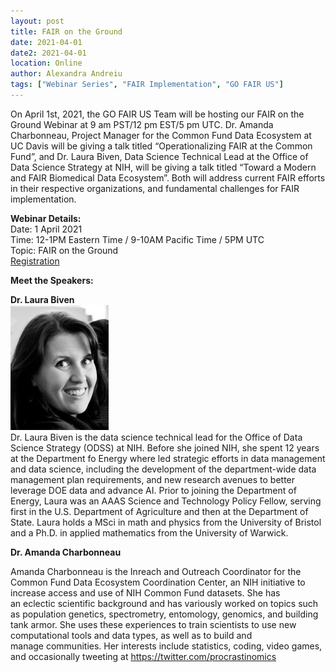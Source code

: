 ```yaml
---
layout: post
title: FAIR on the Ground
date: 2021-04-01
date2: 2021-04-01
location: Online
author: Alexandra Andreiu
tags: ["Webinar Series", "FAIR Implementation", "GO FAIR US"]
---
```


On April 1st, 2021, the GO FAIR US Team will be hosting our FAIR on the Ground Webinar at 9 am PST/12 pm EST/5 pm UTC. Dr. Amanda Charbonneau, Project Manager for the Common Fund Data Ecosystem at UC Davis will be giving a talk titled “Operationalizing FAIR at the Common Fund”, and Dr. Laura Biven, Data Science Technical Lead at the Office of Data Science Strategy at NIH, will be giving a talk titled “Toward a Modern and FAIR Biomedical Data Ecosystem”. Both will address current FAIR efforts in their respective organizations, and fundamental challenges for FAIR implementation. 


<b>Webinar Details:</b><br>
Date: 1 April 2021 <br>
Time: 12-1PM Eastern Time / 9-10AM Pacific Time / 5PM UTC <br>
Topic: FAIR on the Ground <br>
<a href="https://ucsd.zoom.us/webinar/register/WN_3lRzGNCBQvmcxmXBePh1vw ">Registration</a>

<b> Meet the Speakers:</b><br>

<b>Dr. Laura Biven</b><br>
<img src="/assets/img/Laura_Biven_photo_.png" height="200" /><br>
Dr. Laura Biven is the data science technical lead for the Office of Data Science Strategy (ODSS) at NIH. Before she joined NIH, she spent 12 years at the Department fo Energy where led strategic efforts in data management and data science, including the development of the department-wide data management plan requirements, and new research avenues to better leverage DOE data and advance AI. Prior to joining the Department of Energy, Laura was an AAAS Science and Technology Policy Fellow, serving first in the U.S. Department of Agriculture and then at the Department of State. Laura holds a MSci in math and physics from the University of Bristol and a Ph.D. in applied mathematics from the University of Warwick. 

<b>Dr. Amanda Charbonneau</b><br>

Amanda Charbonneau is the Inreach and Outreach Coordinator for the Common Fund Data Ecosystem Coordination Center, an NIH initiative to increase access and use of NIH Common Fund datasets. She has an eclectic scientific background and has variously worked on topics such as population genetics, spectrometry, entomology, genomics, and building tank armor. She uses these experiences to train scientists to use new computational tools and data types, as well as to build and manage communities. Her interests include statistics, coding, video games, and occasionally tweeting at https://twitter.com/procrastinomics
